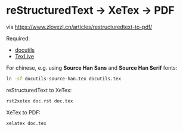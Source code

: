 # reStructuredText -> XeTex -> PDF

via https://www.zlovezl.cn/articles/restructuredtext-to-pdf/

Required:

* [docutils](http://docutils.sourceforge.net/)
* [TexLive](http://tug.org/texlive/)

For chinese, e.g. using **Source Han Sans** and **Source Han Serif** fonts:

```sh
ln -sf docutils-source-han.tex docutils.tex
```

reStructuredText to XeTex:

```sh
rst2xetex doc.rst doc.tex
```

XeTex to PDF:

```sh
xelatex doc.tex
```
